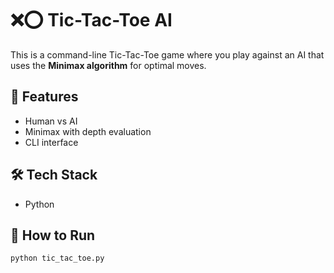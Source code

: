 # ❌⭕ Tic-Tac-Toe AI

This is a command-line Tic-Tac-Toe game where you play against an AI that uses the **Minimax algorithm** for optimal moves.

## 🧠 Features

- Human vs AI
- Minimax with depth evaluation
- CLI interface

## 🛠️ Tech Stack

- Python

## 🚀 How to Run

```bash
python tic_tac_toe.py
